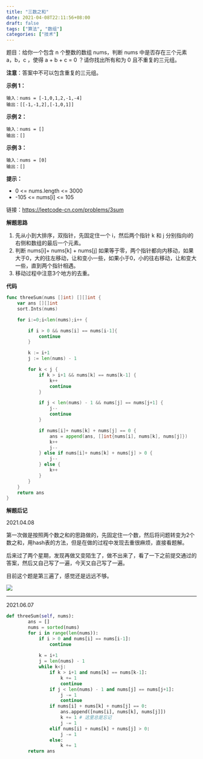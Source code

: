 ```yaml
---
title: "三数之和"
date: 2021-04-08T22:11:56+08:00
draft: false
tags: ["算法", "数组"]
categories: ["技术"]
---
```


题目：给你一个包含 n 个整数的数组 nums，判断 nums 中是否存在三个元素 a，b，c ，使得 a + b + c = 0 ？请你找出所有和为 0 且不重复的三元组。

**注意**：答案中不可以包含重复的三元组。

**示例 1：**

```
输入：nums = [-1,0,1,2,-1,-4]
输出：[[-1,-1,2],[-1,0,1]]
```

**示例 2：**

```
输入：nums = []
输出：[]
```

**示例 3：**

```
输入：nums = [0]
输出：[]
```

**提示：**

- 0 <= nums.length <= 3000
- -105 <= nums[i] <= 105


链接：https://leetcode-cn.com/problems/3sum


**解题思路**

1. 先从小到大排序，双指针，先固定住一个 i，然后两个指针 k 和 j 分别指向i的右侧和数组的最后一个元素。
2. 判断 nums[i]+ nums[k] + nums[j] 如果等于零，两个指针都向内移动，如果大于0，大的往左移动，让和变小一些，如果小于0，小的往右移动，让和变大一些，直到两个指针相遇。
3. 移动过程中注意3个地方的去重。



**代码**

```go
func threeSum(nums []int) [][]int {
    var ans [][]int
    sort.Ints(nums)

    for i:=0;i<len(nums);i++ {

        if i > 0 && nums[i] == nums[i-1]{
            continue
        }

        k := i+1
        j := len(nums) - 1

        for k < j {
            if k > i+1 && nums[k] == nums[k-1] {
                k++
                continue
            }

            if j < len(nums) - 1 && nums[j] == nums[j+1] {
                j--
                continue
            }

            if nums[i]+ nums[k] + nums[j] == 0 {
                ans = append(ans, []int{nums[i], nums[k], nums[j]})
                k++
                j--
            } else if nums[i]+ nums[k] + nums[j] > 0 {
                j--
            } else {
                k++
            }
        }
    }
    return ans
}
```



**解题后记**

2021.04.08

第一次做是按照两个数之和的思路做的，先固定住一个数，然后将问题转变为2个数之和，用hash表的方法，但是在做的过程中发现去重很麻烦，直接看题解。

后来过了两个星期，发现再做又变陌生了，做不出来了，看了一下之前提交通过的答案，然后又自己写了一遍，今天又自己写了一遍。

目前这个题是第三遍了，感觉还是远远不够。

![](/img/1617893528206.jpg)


----

2021.06.07

```python
def threeSum(self, nums):
        ans = []
        nums = sorted(nums)
        for i in range(len(nums)):
            if i > 0 and nums[i] == nums[i-1]:
                continue
            
            k = i+1
            j = len(nums) - 1
            while k<j:
                if k > i+1 and nums[k] == nums[k-1]:
                    k += 1
                    continue
                if j < len(nums) - 1 and nums[j] == nums[j+1]:
                    j -= 1
                    continue
                if nums[i] + nums[k] + nums[j] == 0:
                    ans.append([nums[i], nums[k], nums[j]])
                    k += 1 # 这里总是忘记
                    j -= 1
                elif nums[i] + nums[k] + nums[j] > 0:
                    j -= 1
                else:
                    k += 1
        return ans
```